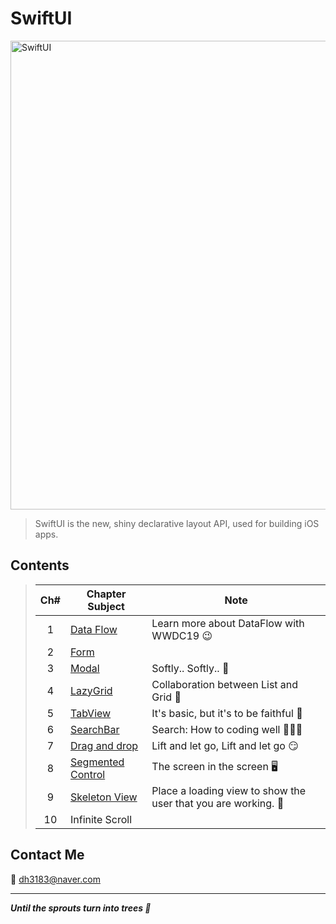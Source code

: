 # SwiftUI
<img width="750" alt="SwiftUI" src="https://user-images.githubusercontent.com/83414134/197437410-3d5e1bf6-17e0-423f-ae3a-0b4a423cd71a.png">

> SwiftUI is the new, shiny declarative layout API, used for building iOS apps.

## Contents
> |Ch#|Chapter Subject|Note|
> |:---:|---|---|
> |1|[Data Flow](https://github.com/dh3183/SwiftUI-Study/blob/main/documentation/Data%20Flow.md)|Learn more about DataFlow with WWDC19 😉|
> |2|[Form]()||
> |3|[Modal](https://github.com/dh3183/SwiftUI-Study/blob/main/documentation/Modal.md)|Softly.. Softly.. 👀|
> |4|[LazyGrid](https://github.com/dh3183/SwiftUI-Study/blob/main/documentation/LazyGrid.md)|Collaboration between List and Grid 📐|
> |5|[TabView](https://github.com/dh3183/SwiftUI-Study/blob/main/documentation/TabView.md)|It's basic, but it's to be faithful 🙂|
> |6|[SearchBar](https://github.com/dh3183/SwiftUI-Study/blob/main/documentation/SearchBar.md)|Search: How to coding well 👨🏻‍💻|
> |7|[Drag and drop]()|Lift and let go, Lift and let go 😏|
> |8|[Segmented Control](https://github.com/dh3183/SwiftUI-Study/blob/main/documentation/Segmented%20Control.md)|The screen in the screen 🖥️|
> |9|[Skeleton View](https://github.com/dh3183/SwiftUI-Study/blob/main/documentation/Skeleton%20View.md)|Place a loading view to show the user that you are working. 📡|
> |10|Infinite Scroll||
>
## Contact Me
📧 dh3183@naver.com

***
***Until the sprouts turn into trees 🌱***

